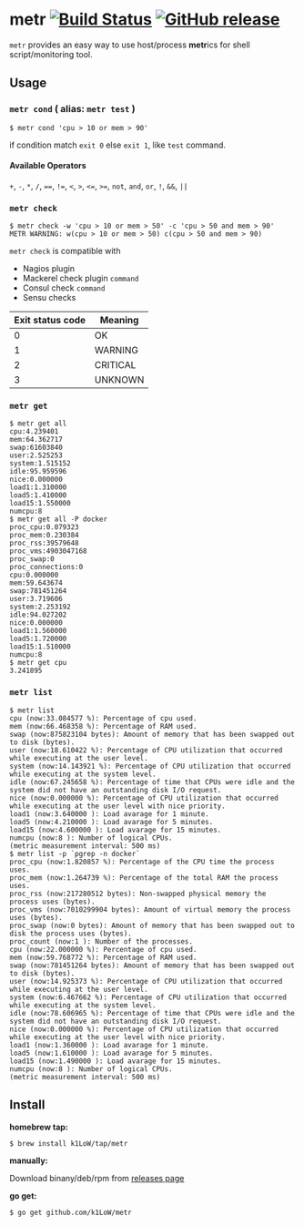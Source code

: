 # metr [![Build Status](https://travis-ci.org/k1LoW/metr.svg?branch=master)](https://travis-ci.org/k1LoW/metr) [![GitHub release](https://img.shields.io/github/release/k1LoW/metr.svg)](https://github.com/k1LoW/metr/releases)

`metr` provides an easy way to use host/process **metr**ics for shell script/monitoring tool.

## Usage

### `metr cond` ( alias: `metr test` )

``` console
$ metr cond 'cpu > 10 or mem > 90'
```

if condition match `exit 0` else `exit 1`, like `test` command.

#### Available Operators

`+`, `-`, `*`, `/`, `==`, `!=`, `<`, `>`, `<=`, `>=`, `not`, `and`, `or`, `!`, `&&`, `||`

### `metr check`

``` console
$ metr check -w 'cpu > 10 or mem > 50' -c 'cpu > 50 and mem > 90'
METR WARNING: w(cpu > 10 or mem > 50) c(cpu > 50 and mem > 90)
```

`metr check` is compatible with

- Nagios plugin
- Mackerel check plugin `command`
- Consul check `command`
- Sensu checks

| Exit status code | Meaning  |
| ---------------- | -------- |
| 0	               | OK       |
| 1                | WARNING  |
| 2                | CRITICAL |
| 3                | UNKNOWN  |

### `metr get`

``` console
$ metr get all
cpu:4.239401
mem:64.362717
swap:61603840
user:2.525253
system:1.515152
idle:95.959596
nice:0.000000
load1:1.310000
load5:1.410000
load15:1.550000
numcpu:8
$ metr get all -P docker
proc_cpu:0.079323
proc_mem:0.230384
proc_rss:39579648
proc_vms:4903047168
proc_swap:0
proc_connections:0
cpu:0.000000
mem:59.643674
swap:781451264
user:3.719606
system:2.253192
idle:94.027202
nice:0.000000
load1:1.560000
load5:1.720000
load15:1.510000
numcpu:8
$ metr get cpu
3.241895
```

### `metr list`

``` console
$ metr list
cpu (now:33.084577 %): Percentage of cpu used.
mem (now:66.468358 %): Percentage of RAM used.
swap (now:875823104 bytes): Amount of memory that has been swapped out to disk (bytes).
user (now:18.610422 %): Percentage of CPU utilization that occurred while executing at the user level.
system (now:14.143921 %): Percentage of CPU utilization that occurred while executing at the system level.
idle (now:67.245658 %): Percentage of time that CPUs were idle and the system did not have an outstanding disk I/O request.
nice (now:0.000000 %): Percentage of CPU utilization that occurred while executing at the user level with nice priority.
load1 (now:3.640000 ): Load avarage for 1 minute.
load5 (now:4.210000 ): Load avarage for 5 minutes.
load15 (now:4.600000 ): Load avarage for 15 minutes.
numcpu (now:8 ): Number of logical CPUs.
(metric measurement interval: 500 ms)
$ metr list -p `pgrep -n docker`
proc_cpu (now:1.820857 %): Percentage of the CPU time the process uses.
proc_mem (now:1.264739 %): Percentage of the total RAM the process uses.
proc_rss (now:217280512 bytes): Non-swapped physical memory the process uses (bytes).
proc_vms (now:7010299904 bytes): Amount of virtual memory the process uses (bytes).
proc_swap (now:0 bytes): Amount of memory that has been swapped out to disk the process uses (bytes).
proc_count (now:1 ): Number of the processes.
cpu (now:22.000000 %): Percentage of cpu used.
mem (now:59.768772 %): Percentage of RAM used.
swap (now:781451264 bytes): Amount of memory that has been swapped out to disk (bytes).
user (now:14.925373 %): Percentage of CPU utilization that occurred while executing at the user level.
system (now:6.467662 %): Percentage of CPU utilization that occurred while executing at the system level.
idle (now:78.606965 %): Percentage of time that CPUs were idle and the system did not have an outstanding disk I/O request.
nice (now:0.000000 %): Percentage of CPU utilization that occurred while executing at the user level with nice priority.
load1 (now:1.360000 ): Load avarage for 1 minute.
load5 (now:1.610000 ): Load avarage for 5 minutes.
load15 (now:1.490000 ): Load avarage for 15 minutes.
numcpu (now:8 ): Number of logical CPUs.
(metric measurement interval: 500 ms)
```

## Install

**homebrew tap:**

```console
$ brew install k1LoW/tap/metr
```

**manually:**

Download binany/deb/rpm from [releases page](https://github.com/k1LoW/metr/releases)

**go get:**

```console
$ go get github.com/k1LoW/metr
```
